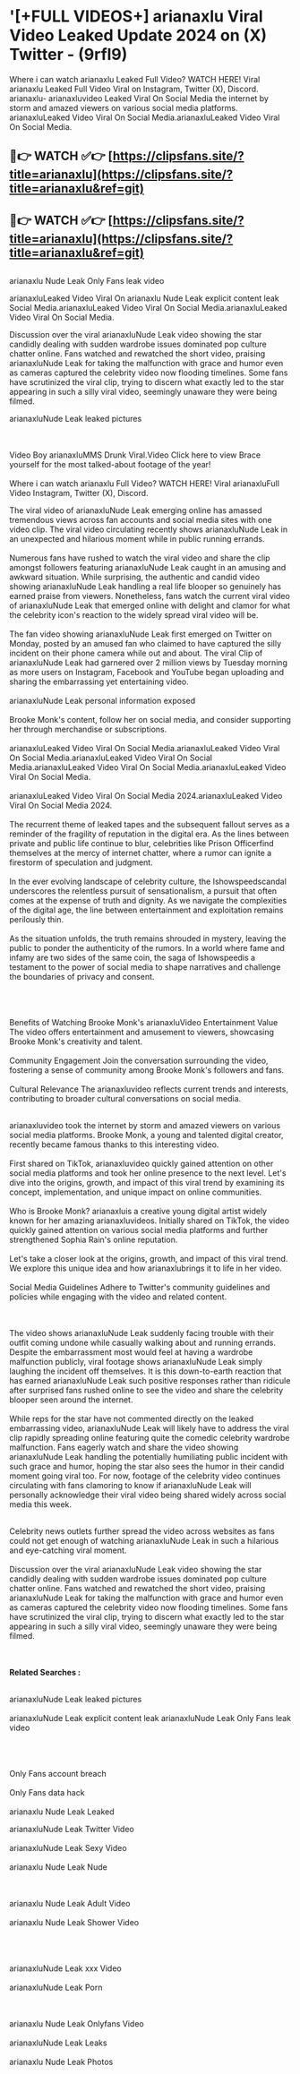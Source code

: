 #  '[+FULL VIDEOS+] arianaxlu Viral Video Leaked Update 2024 on (X) Twitter - (9rfl9)

Where i can watch arianaxlu Leaked Full Video? WATCH HERE! Viral arianaxlu Leaked Full Video Viral on Instagram, Twitter (X), Discord.
arianaxlu- arianaxluvideo Leaked Viral On Social Media the internet by storm and amazed viewers on various social media platforms.
arianaxluLeaked Video Viral On Social Media.arianaxluLeaked Video Viral On Social Media.




## 🔴👉 WATCH ✅👉 [https://clipsfans.site/?title=arianaxlu](https://clipsfans.site/?title=arianaxlu&ref=git)


## 🔴👉 WATCH ✅👉 [https://clipsfans.site/?title=arianaxlu](https://clipsfans.site/?title=arianaxlu&ref=git)
##


arianaxlu Nude Leak Only Fans leak video 


arianaxluLeaked Video Viral On  arianaxlu Nude Leak explicit content leak Social Media.arianaxluLeaked Video Viral On Social Media.arianaxluLeaked Video Viral On Social Media.



Discussion over the viral arianaxluNude Leak video showing the star candidly dealing with sudden wardrobe issues dominated pop culture chatter online. Fans watched and rewatched the short video, praising arianaxluNude Leak for taking the malfunction with grace and humor even as cameras captured the celebrity video now flooding timelines. Some fans have scrutinized the viral clip, trying to discern what exactly led to the star appearing in such a silly viral video, seemingly unaware they were being filmed.


arianaxluNude Leak leaked pictures


  <br>

  <br>
Video Boy arianaxluMMS Drunk Viral.Video Click here to view Brace yourself for the most talked-about footage of the year!
<br><br>
Where i can watch arianaxlu Full Video? WATCH HERE! Viral arianaxluFull Video Instagram, Twitter (X), Discord.

The viral video of arianaxluNude Leak emerging online has amassed tremendous views across fan accounts and social media sites with one video clip. The viral video circulating recently shows arianaxluNude Leak in an unexpected and hilarious moment while in public running errands.
<br><br>
Numerous fans have rushed to watch the viral video and share the clip amongst followers featuring arianaxluNude Leak caught in an amusing and awkward situation. While surprising, the authentic and candid video showing arianaxluNude Leak handling a real life blooper so genuinely has earned praise from viewers. Nonetheless, fans watch the current viral video of arianaxluNude Leak that emerged online with delight and clamor for what the celebrity icon's reaction to the widely spread viral video will be.
<br><br>
The fan video showing arianaxluNude Leak first emerged on Twitter on Monday, posted by an amused fan who claimed to have captured the silly incident on their phone camera while out and about. The viral Clip of arianaxluNude Leak had garnered over 2 million views by Tuesday morning as more users on Instagram, Facebook and YouTube began uploading and sharing the embarrassing yet entertaining video.
<br><br>
arianaxluNude Leak personal information exposed
<br><br>
Brooke Monk's content, follow her on social media, and consider supporting her through merchandise or subscriptions.
<br><br>
arianaxluLeaked Video Viral On Social Media.arianaxluLeaked Video Viral On Social Media.arianaxluLeaked Video Viral On Social Media.arianaxluLeaked Video Viral On Social Media.arianaxluLeaked Video Viral On Social Media.
<br><br>
arianaxluLeaked Video Viral On Social Media 2024.arianaxluLeaked Video Viral On Social Media 2024.
<br><br>
The recurrent theme of leaked tapes and the subsequent fallout serves as a reminder of the fragility of reputation in the digital era. As the lines between private and public life continue to blur, celebrities like Prison Officerfind themselves at the mercy of internet chatter, where a rumor can ignite a firestorm of speculation and judgment.
<br><br>
In the ever evolving landscape of celebrity culture, the Ishowspeedscandal underscores the relentless pursuit of sensationalism, a pursuit that often comes at the expense of truth and dignity. As we navigate the complexities of the digital age, the line between entertainment and exploitation remains perilously thin.
<br><br>
As the situation unfolds, the truth remains shrouded in mystery, leaving the public to ponder the authenticity of the rumors. In a world where fame and infamy are two sides of the same coin, the saga of Ishowspeedis a testament to the power of social media to shape narratives and challenge the boundaries of privacy and consent.
<br><br>

<br><br>
Benefits of Watching Brooke Monk's arianaxluVideo Entertainment Value The video offers entertainment and amusement to viewers, showcasing Brooke Monk's creativity and talent.
<br><br>
Community Engagement Join the conversation surrounding the video, fostering a sense of community among Brooke Monk's followers and fans.
<br><br>
Cultural Relevance The arianaxluvideo reflects current trends and interests, contributing to broader cultural conversations on social media.
<br><br>


arianaxluvideo took the internet by storm and amazed viewers on various social media platforms. Brooke Monk, a young and talented digital creator, recently became famous thanks to this interesting video.
<br><br>
First shared on TikTok, arianaxluvideo quickly gained attention on other social media platforms and took her online presence to the next level. Let's dive into the origins, growth, and impact of this viral trend by examining its concept, implementation, and unique impact on online communities.
<br><br>
Who is Brooke Monk? arianaxluis a creative young digital artist widely known for her amazing arianaxluvideos. Initially shared on TikTok, the video quickly gained attention on various social media platforms and further strengthened Sophia Rain's online reputation.
<br><br>
Let's take a closer look at the origins, growth, and impact of this viral trend. We explore this unique idea and how arianaxlubrings it to life in her video.
<br><br>
Social Media Guidelines Adhere to Twitter's community guidelines and policies while engaging with the video and related content.


<br><br>
The video shows arianaxluNude Leak suddenly facing trouble with their outfit coming undone while casually walking about and running errands. Despite the embarrassment most would feel at having a wardrobe malfunction publicly, viral footage shows arianaxluNude Leak simply laughing the incident off themselves. It is this down-to-earth reaction that has earned arianaxluNude Leak such positive responses rather than ridicule after surprised fans rushed online to see the video and share the celebrity blooper seen around the internet.
<br><br>
While reps for the star have not commented directly on the leaked embarrassing video, arianaxluNude Leak will likely have to address the viral clip rapidly spreading online featuring quite the comedic celebrity wardrobe malfunction. Fans eagerly watch and share the video showing arianaxluNude Leak handling the potentially humiliating public incident with such grace and humor, hoping the star also sees the humor in their candid moment going viral too. For now, footage of the celebrity video continues circulating with fans clamoring to know if arianaxluNude Leak will personally acknowledge their viral video being shared widely across social media this week.
<br><br>

Celebrity news outlets further spread the video across websites as fans could not get enough of watching arianaxluNude Leak in such a hilarious and eye-catching viral moment.
<br><br>
Discussion over the viral arianaxluNude Leak video showing the star candidly dealing with sudden wardrobe issues dominated pop culture chatter online. Fans watched and rewatched the short video, praising arianaxluNude Leak for taking the malfunction with grace and humor even as cameras captured the celebrity video now flooding timelines. Some fans have scrutinized the viral clip, trying to discern what exactly led to the star appearing in such a silly viral video, seemingly unaware they were being filmed.


<br><br>
<strong>Related Searches :</strong>
<br><br>

arianaxluNude Leak leaked pictures
<br><br>
arianaxluNude Leak explicit content leak
arianaxluNude Leak Only Fans leak video
<br><br>

<br><br>
Only Fans account breach
<br><br>
Only Fans data hack
<br><br>
arianaxlu Nude Leak Leaked

arianaxluNude Leak Twitter Video
<br><br>
arianaxluNude Leak Sexy Video
<br><br>
arianaxlu Nude Leak Nude

<br><br>
arianaxlu Nude Leak Adult Video
<br><br>
arianaxlu Nude Leak Shower Video
<br><br>

<br><br>
arianaxluNude Leak xxx Video
<br><br>
arianaxluNude Leak Porn

<br><br>
arianaxlu Nude Leak Onlyfans Video
<br><br>
arianaxluNude Leak Leaks
<br><br>
arianaxlu Nude Leak Photos